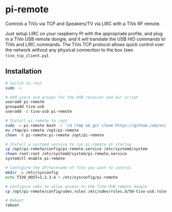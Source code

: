 # pi-remote

Controls a TiVo via TCP and Speakers/TV via LIRC with a TiVo RF remote.

Just setup LIRC on your raspberry PI with the appropriate profile, and plug in a TiVo USB remote dongle, and it will translate the USB HID commands to TiVo and LIRC commands. The TiVo TCP protocol allows quick control over the network without any physical connection to the box (see `tivo_tcp_client.py`).


## Installation
```bash
# Switch to root
sudo -i

# Add users and groups for the USB receiver and our script
useradd pi-remote
groupadd tivo-usb
useradd -G tivo-usb pi-remote

# Install pi-remote to /opt
sudo -u pi-remote bash -c 'cd /tmp && git clone https://github.com/uniite/pi-remote.git'
mv /tmp/pi-remote /opt/pi-remote
chown -R pi-remote:pi-remote /opt/pi-remote

# Install a systemd service to run pi-remote at startup
cp /opt/pi-remote/config/pi-remote.service /etc/systemd/system
chown root:root /etc/systemd/system/pi-remote.service
systemctl enable pi-remote

# Configure the IP/hostname of TiVo you want to control
mkdir -p /etc/sysconfig
echo TIVO_HOST=1.2.3.4 > /etc/sysconfig/pi-remote

# Configure udev to allow access to the TiVo USB remote dongle
cp /opt/pi-remote/config/udev.rules /etc/udev/rules.d/50-tivo-usb.rules

# Reboot
reboot
```
